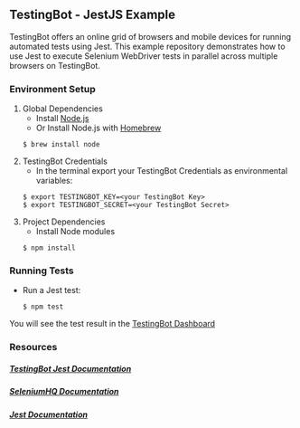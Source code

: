 ## TestingBot - JestJS Example

TestingBot offers an online grid of browsers and mobile devices for running automated tests using Jest.
This example repository demonstrates how to use Jest to execute Selenium WebDriver tests in parallel across multiple browsers on TestingBot.

### Environment Setup

1. Global Dependencies
    * Install [Node.js](https://nodejs.org/en/)
    * Or Install Node.js with [Homebrew](http://brew.sh/)
    ```
    $ brew install node
    ```
2. TestingBot Credentials
    * In the terminal export your TestingBot Credentials as environmental variables:
    ```
    $ export TESTINGBOT_KEY=<your TestingBot Key>
    $ export TESTINGBOT_SECRET=<your TestingBot Secret>
    ```
3. Project Dependencies
    * Install Node modules
    ```
    $ npm install
    ```

### Running Tests

* Run a Jest test:
    ```
    $ npm test
    ```

You will see the test result in the [TestingBot Dashboard](https://testingbot.com/members/)

### Resources
##### [TestingBot Jest Documentation](https://testingbot.com/support/getting-started/jest.html)

##### [SeleniumHQ Documentation](http://www.seleniumhq.org/docs/)

##### [Jest Documentation](https://jestjs.io/docs/getting-started/)
